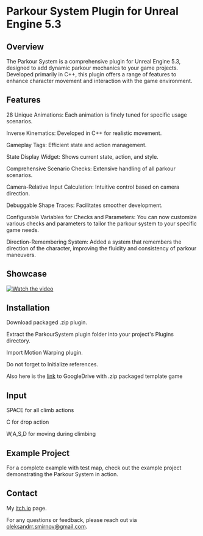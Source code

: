 # Parkour System Plugin for Unreal Engine 5.3

## Overview
The Parkour System is a comprehensive plugin for Unreal Engine 5.3, designed to add dynamic parkour mechanics to your game projects. Developed primarily in C++, this plugin offers a range of features to enhance character movement and interaction with the game environment.


## Features
28 Unique Animations: Each animation is finely tuned for specific usage scenarios.

Inverse Kinematics: Developed in C++ for realistic movement.

Gameplay Tags: Efficient state and action management.

State Display Widget: Shows current state, action, and style.

Comprehensive Scenario Checks: Extensive handling of all parkour scenarios.

Camera-Relative Input Calculation: Intuitive control based on camera direction.

Debuggable Shape Traces: Facilitates smoother development.

Configurable Variables for Checks and Parameters: You can now customize various checks and parameters to tailor the parkour system to your specific game needs.

Direction-Remembering System: Added a system that remembers the direction of the character, improving the fluidity and consistency of parkour maneuvers.

## Showcase

[![Watch the video](https://img.youtube.com/vi/qH2z-RqcE3Q/maxresdefault.jpg)](https://youtu.be/qH2z-RqcE3Q)

## Installation
Download packaged .zip plugin.

Extract the ParkourSystem plugin folder into your project's Plugins directory.

Import Motion Warping plugin.

Do not forget to Initialize references.

Also here is the [link](https://drive.google.com/file/d/1-gjdKbjB4Mg7y9FZnjFmUOLig3mJmEih/view?usp=sharing) to GoogleDrive with .zip packaged template game 

## Input

SPACE for all climb actions

C for drop action

W,A,S,D for moving during climbing

## Example Project
For a complete example with test map, check out the example project demonstrating the Parkour System in action.

## Contact
My [itch.io](https://vonrim.itch.io) page.

For any questions or feedback, please reach out via oleksandrr.smirnov@gmail.com.

